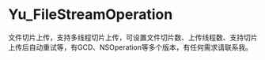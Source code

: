 # Yu_FileStreamOperation
文件切片上传，支持多线程切片上传，可设置文件切片数、上传线程数、支持切片上传后自动重试等，有GCD、NSOperation等多个版本，有任何需求请联系我。
